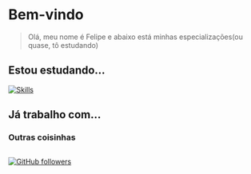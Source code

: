 # Bem-vindo

> Olá, meu nome é Felipe e abaixo está minhas especializações(ou quase, tô estudando)

## Estou estudando...

[![Skills](https://skillicons.dev/icons?i=html,css,js)](https://skillicons.dev)

## Já trabalho com...


### Outras coisinhas

<a href="https://discordid.netlify.app/?id=853773713592549436"><img href="https://discord.c99.nl/widget/theme-4/853773713592549436.png" /></a>

[![GitHub followers](https://img.shields.io/github/followers/felipebonfim2006.svg?style=social&label=Follow&maxAge=2592000)](https://github.com/felipebonfim2006?tab=followers)

